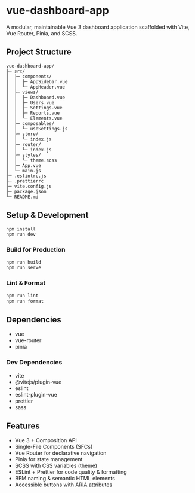 # vue-dashboard-app

A modular, maintainable Vue 3 dashboard application scaffolded with Vite, Vue Router, Pinia, and SCSS.

## Project Structure

```
vue-dashboard-app/
├─ src/
│  ├─ components/
│  │  ├─ AppSidebar.vue
│  │  └─ AppHeader.vue
│  ├─ views/
│  │  ├─ Dashboard.vue
│  │  ├─ Users.vue
│  │  ├─ Settings.vue
│  │  ├─ Reports.vue
│  │  └─ Elements.vue
│  ├─ composables/
│  │  └─ useSettings.js
│  ├─ store/
│  │  └─ index.js
│  ├─ router/
│  │  └─ index.js
│  ├─ styles/
│  │  └─ theme.scss
│  ├─ App.vue
│  └─ main.js
├─ .eslintrc.js
├─ .prettierrc
├─ vite.config.js
├─ package.json
└─ README.md
```

## Setup & Development

```bash
npm install
npm run dev
```

### Build for Production

```bash
npm run build
npm run serve
```

### Lint & Format

```bash
npm run lint
npm run format
```

## Dependencies

- vue
- vue-router
- pinia

### Dev Dependencies

- vite
- @vitejs/plugin-vue
- eslint
- eslint-plugin-vue
- prettier
- sass

## Features

- Vue 3 + Composition API
- Single-File Components (SFCs)
- Vue Router for declarative navigation
- Pinia for state management
- SCSS with CSS variables (theme)
- ESLint + Prettier for code quality & formatting
- BEM naming & semantic HTML elements
- Accessible buttons with ARIA attributes 